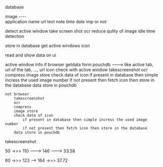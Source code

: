 database

image    ----    
application name
url
text
note
time
date
imp or not 



detect active window
take screen shot 
ocr
reduce qulity of image
idle time detection



store in database
get active windows icon

read and show data on ui





active window info
    if browser
        getdata form pouchdb ---> like active tab, url of the tab, ..., url icon
        check with active window
            takescreenshot
            ocr
            compress
            image store
            check data of icon
                if present in database then simple incress the used image number
                if not present then fetch icon then store in the database
            data store in pouchdb


    not browser
        takescreenshot
        ocr
        compress
        image store
        check data of icon
            if present in database then simple incress the used image number
            if not present then fetch icon then store in the database
        data store in pouchdb


takescreenshot



50 ->>> 110 ---> 146 ---> 33.58

60 ->>> 123 --> 164  ->>> 37.72